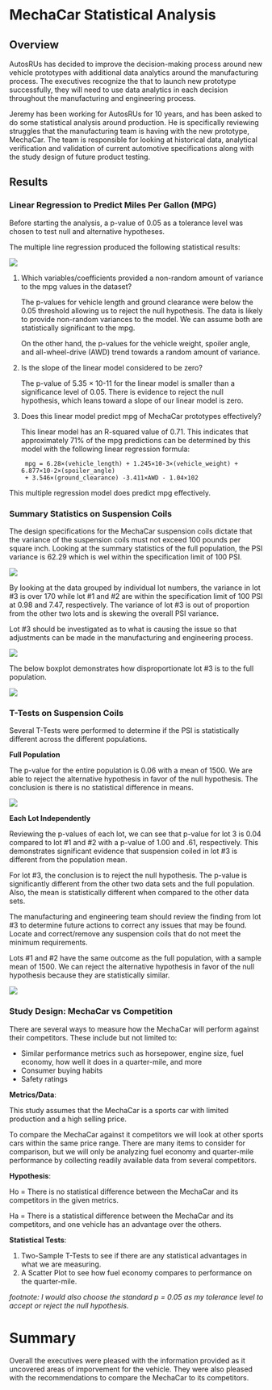 # MechaCar Statistical Analysis
## Overview
AutosRUs has decided to improve the decision-making process around new vehicle prototypes with additional data analytics around the manufacturing process.  The executives recognize the that to launch new prototype successfully, they will need to use data analytics in each decision throughout the manufacturing and engineering process.  

Jeremy has been working for AutosRUs for 10 years, and has been asked to do some statistical analysis around production.  He is specifically reviewing struggles that the manufacturing team is having with the new prototype, MechaCar.  The team is responsible for looking at historical data, analytical verification and validation of current automotive specifications along with the study design of future product testing.  

## Results
### Linear Regression to Predict Miles Per Gallon (MPG)
Before starting the analysis, a p-value of 0.05 as a tolerance level was chosen to test null and alternative hypotheses. 

The multiple line regression produced the following statistical results:

![](Resources/summary_D1.PNG)

1. Which variables/coefficients provided a non-random amount of variance to the mpg values in the dataset?

    The p-values for vehicle length and ground clearance were below the 0.05 threshold allowing us to reject the null hypothesis.  The data is likely to provide non-random variances to the model.  We can assume both are statistically significant to the mpg.

    On the other hand, the p-values for the vehicle weight, spoiler angle, and all-wheel-drive (AWD) trend towards a random amount of variance.

2. Is the slope of the linear model considered to be zero? 

    The p-value of 5.35 × 10-11 for the linear model is smaller than a significance level of 0.05. There is evidence to reject the null hypothesis, which leans toward a slope of our linear model is zero.  

3. Does this linear model predict mpg of MechaCar prototypes effectively?

    This linear model has an R-squared value of 0.71.  This indicates that approximately 71% of the mpg predictions can be determined by this model with the following linear regression formula:

        mpg = 6.28×(vehicle_length) + 1.245×10-3×(vehicle_weight) + 6.877×10-2×(spoiler_angle) 
        + 3.546×(ground_clearance) -3.411×AWD - 1.04×102

This multiple regression model does predict mpg effectively.

### Summary Statistics on Suspension Coils
The design specifications for the MechaCar suspension coils dictate that the variance of the suspension coils must not exceed 100 pounds per square inch. Looking at the summary statistics of the full population, the PSI variance is 62.29 which is wel within the specification limit of 100 PSI.

![](Resources/total_summary_D2.PNG)

By looking at the data grouped by individual lot numbers, the variance in lot #3 is over 170 while lot #1 and #2 are within the specification limit of 100 PSI at 0.98 and 7.47, respectively.  The variance of lot #3 is out of proportion from the other two lots and is skewing the overall PSI variance. 

Lot #3 should be investigated as to what is causing the issue so that adjustments can be made in the manufacturing and engineering process.

![](Resources/lot_summary_D2.PNG)

The below boxplot demonstrates how disproportionate lot #3 is to the full population.

![](Resources/boxplot_D2.png)

### T-Tests on Suspension Coils
Several T-Tests were performed to determine if the PSI is statistically different across the different populations.

**Full Population**

The p-value for the entire population is 0.06 with a mean of 1500.  We are able to reject the alternative hypothesis in favor of the null hypothesis.  The conclusion is there is no statistical difference in means.

![](Resources/population_t_test_D3.PNG)

**Each Lot Independently**

Reviewing the p-values of each lot, we can see that p-value for lot 3 is 0.04 compared to lot #1 and #2 with a p-value of 1.00 and .61, respectively. This demonstrates significant evidence that suspension coiled in lot #3 is different from the population mean.

For lot #3, the conclusion is to reject the null hypothesis.  The p-value is significantly different from the other two data sets and the full population.  Also, the mean is statistically different when compared to the other data sets.  

The manufacturing and engineering team should review the finding from lot #3 to determine future actions to correct any issues that may be found.  Locate and correct/remove any suspension coils that do not meet the minimum requirements.

Lots #1 and #2 have the same outcome as the full population, with a sample mean of 1500.  We can reject the alternative hypothesis in favor of the null hypothesis because they are statistically similar.

![](Resources/t_test_D3.PNG)

### Study Design: MechaCar vs Competition
There are several ways to measure how the MechaCar will perform against their competitors.  These include but not limited to:
* Similar performance metrics such as horsepower, engine size, fuel economy, how well it does in a quarter-mile, and more
* Consumer buying habits
* Safety ratings


**Metrics/Data**:

This study assumes that the MechaCar is a sports car with limited production and a high selling price.

To compare the MechaCar against it competitors we will look at other sports cars within the same price range.  There are many items to consider for comparison, but we will only be analyzing fuel economy and quarter-mile performance by collecting readily available data from several competitors.

**Hypothesis**:

Ho = There is no statistical difference between the MechaCar and its competitors in the given metrics.

Ha = There is a statistical difference between the MechaCar and its competitors, and one vehicle has an advantage over the others.

**Statistical Tests**:
1. Two-Sample T-Tests to see if there are any statistical advantages in what we are measuring.
2. A Scatter Plot to see how fuel economy compares to performance on the quarter-mile.

*footnote:*
*I would also choose the standard p = 0.05 as my tolerance level to accept or reject the null hypothesis.*

# Summary
Overall the executives were pleased with the information provided as it uncovered areas of imporvement for the vehicle.  They were also pleased with the recommendations to compare the MechaCar to its competitors.  











